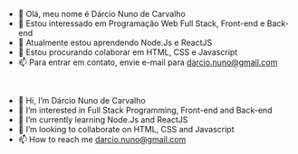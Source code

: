 - 👋 Olá, meu nome é Dárcio Nuno de Carvalho
- 👀 Estou interessado em Programação Web Full Stack, Front-end e Back-end
- 🌱 Atualmente estou aprendendo Node.Js e ReactJS
- 💞️ Estou procurando colaborar em HTML, CSS e Javascript
- 📫 Para entrar em contato, envie e-mail para darcio.nuno@gmail.com

<BR>

- 👋 Hi, I’m Dárcio Nuno de Carvalho
- 👀 I’m interested in Full Stack Programming, Front-end and Back-end
- 🌱 I’m currently learning Node.Js and ReactJS
- 💞️ I’m looking to collaborate on HTML, CSS and Javascript
- 📫 How to reach me darcio.nuno@gmail.com



<!---
DarcioCarvalho/DarcioCarvalho is a ✨ special ✨ repository because its `README.md` (this file) appears on your GitHub profile.
You can click the Preview link to take a look at your changes.
--->

